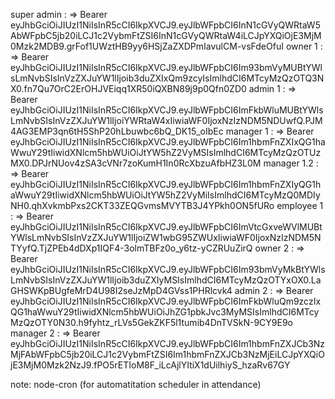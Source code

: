 super admin :
    => Bearer eyJhbGciOiJIUzI1NiIsInR5cCI6IkpXVCJ9.eyJlbWFpbCI6InN1cGVyQWRtaW5AbWFpbC5jb20iLCJ1c2VybmFtZSI6InN1cGVyQWRtaW4iLCJpYXQiOjE3MjM0Mzk2MDB9.grFof1UWztHB9yy6HSjZaZXDPmIavulCM-vsFdeOfuI
owner 1 :
    => Bearer eyJhbGciOiJIUzI1NiIsInR5cCI6IkpXVCJ9.eyJlbWFpbCI6Im93bmVyMUBtYWlsLmNvbSIsInVzZXJuYW1lIjoib3duZXIxQm9zcyIsImlhdCI6MTcyMzQzOTQ3NX0.fn7Qu7OrC2ErOHJVEiqq1XR50iQXBN89j9p0Qfn0ZD0
admin 1 :
    => Bearer eyJhbGciOiJIUzI1NiIsInR5cCI6IkpXVCJ9.eyJlbWFpbCI6ImFkbWluMUBtYWlsLmNvbSIsInVzZXJuYW1lIjoiYWRtaW4xIiwiaWF0IjoxNzIzNDM5NDUwfQ.PJM4AG3EMP3qn6tH5ShP20hLbuwbc6bQ_DK15_oIbEc
manager 1 :
    => Bearer eyJhbGciOiJIUzI1NiIsInR5cCI6IkpXVCJ9.eyJlbWFpbCI6Im1hbmFnZXIxQG1haWwuY29tIiwidXNlcm5hbWUiOiJtYW5hZ2VyMSIsImlhdCI6MTcyMzQzOTUzMX0.DPJrNUov4zSA3cVNr7zoKumH1In0RcXbzuAfbHZ3L0M
manager 1.2 :
    => Bearer eyJhbGciOiJIUzI1NiIsInR5cCI6IkpXVCJ9.eyJlbWFpbCI6Im1hbmFnZXIyQG1haWwuY29tIiwidXNlcm5hbWUiOiJtYW5hZ2VyMiIsImlhdCI6MTcyMzQ0MDIyNH0.qhXvkmbPxs2CKT33ZEQGvmsMVYTB3J4YPkh0ON5fURo
employee 1 :
    => Bearer eyJhbGciOiJIUzI1NiIsInR5cCI6IkpXVCJ9.eyJlbWFpbCI6ImVtcGxveWVlMUBtYWlsLmNvbSIsInVzZXJuYW1lIjoiZW1wbG95ZWUxIiwiaWF0IjoxNzIzNDM5NTYyfQ.TjZPEb4dDXp1IQF4-3olmTBFz0o_y6tz-yCZRUuZirQ
owner 2 : 
    => Bearer eyJhbGciOiJIUzI1NiIsInR5cCI6IkpXVCJ9.eyJlbWFpbCI6Im93bmVyMkBtYWlsLmNvbSIsInVzZXJuYW1lIjoib3duZXIyMSIsImlhdCI6MTcyMzQzOTYxOX0.LaGHSWKpBUgfeMrD4U98I2seJzMpD4GVss1PHRlcvk4
admin 2 :
    => Bearer eyJhbGciOiJIUzI1NiIsInR5cCI6IkpXVCJ9.eyJlbWFpbCI6ImFkbWluQm9zczIxQG1haWwuY29tIiwidXNlcm5hbWUiOiJhZG1pbkJvc3MyMSIsImlhdCI6MTcyMzQzOTY0N30.h9fyhtz_rLVs5GekZKF5l1tumib4DnTVSkN-9CY9E9o
manager 2 :
    => Bearer eyJhbGciOiJIUzI1NiIsInR5cCI6IkpXVCJ9.eyJlbWFpbCI6Im1hbmFnZXJCb3NzMjFAbWFpbC5jb20iLCJ1c2VybmFtZSI6Im1hbmFnZXJCb3NzMjEiLCJpYXQiOjE3MjM0Mzk2NzJ9.fPO5rETIoM8F_iLcAjlYItiX1dUilhiyS_hzaRv67GY


note: node-cron (for automatitation scheduler in attendance)